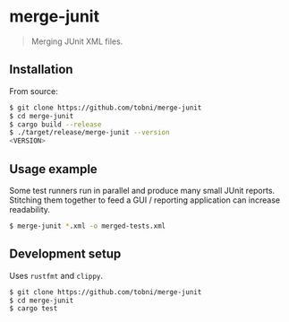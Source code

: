 # merge-junit
> Merging JUnit XML files.

## Installation

From source:

```sh
$ git clone https://github.com/tobni/merge-junit
$ cd merge-junit
$ cargo build --release
$ ./target/release/merge-junit --version
<VERSION>
```

## Usage example

Some test runners run in parallel and produce many small JUnit reports.
Stitching them together to feed a GUI / reporting application can increase readability.

```sh
$ merge-junit *.xml -o merged-tests.xml
```

## Development setup

Uses `rustfmt` and `clippy`.

```sh
$ git clone https://github.com/tobni/merge-junit
$ cd merge-junit
$ cargo test
```